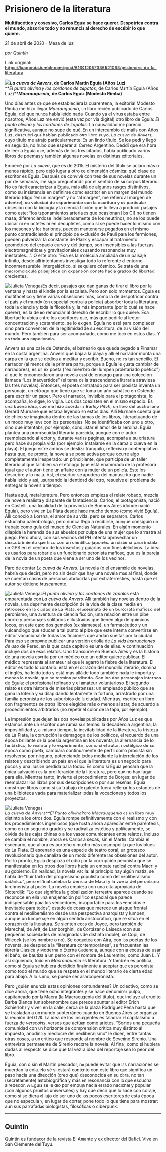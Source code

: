# Prisionero de la literatura

**Multifacético y obsesivo, Carlos Eguía se hace querer. Despotrica contra el mundo, absorbe todo y no renuncia al derecho de escribir lo que quiere.**

21 de abril de 2020 - Mesa de luz

_por Quintín_

Link original: https://laagenda.tumblr.com/post/616012957986521088/prisionero-de-la-literatura

![](https://64.media.tumblr.com/b116e28b0dbe337e179fb715334ab05b/c7fd605706a96996-84/s500x750/ae3d049202153cc40d912d4fc105002fba37ee2c.jpg)***La cueva de Anvers*, de Carlos Martín Eguía (Años Luz)**  
***El punto olivina y los cordones de zapatos*, de Carlos Martín Eguía (Años Luz)*****Macrauquenia,* de Carlos Eguía (Modesto Rimba)**



Uno días antes de que se estableciera la cuarentena, la editorial Modesto Rimba me hizo llegar *Macrauquenia*, un libro recién publicado de Carlos Eguía, del que nunca había leído nada. Cuando ya el virus estaba entre nosotros, Años Luz me envió (esta vez por vía digital) otro libro de Eguía: *El punto olivina y los cordones de zapatos*. La causalidad me pareció significativa, aunque no supe de qué. En un intercambio de mails con Años Luz, descubrí que habían publicado otro libro suyo, *La cueva de Anvers,* cuyo título me atrajo particularmente. Es un lindo título. Se los pedí y llegó en seguida, no hubo que esperar al Correo Argentino. Decidí que era hora de leer a Eguía que, además de los tres citados, había publicado varios libros de poemas y también algunas novelas en distintas editoriales. 

Empecé por *La cueva*, que es de 2015. El misterio del título se aclaró más o menos rápido, pero dejó lugar a otro de dimensión cósmica: qué clase de escritor es Eguía. Después de convivir con tres de sus novelas durante un par de semanas, me sigo preguntando por el sentido de su corpus literario. No es fácil caracterizar a Eguía, más allá de algunos rasgos distintivos, como su insistencia en definirse como escritor en un margen del mundo literario (digo “en un margen” y no “al margen”, me refiero al margen de adentro), su voluntad de experimentar con la escritura y su particular obsesión con la biología y la ciencia ficción que lo lleva a producir pasajes como este: “los taponamientos arteriales que ocasionan [los CI]  no tienen masa, diferenciándose indeliberadamente de los neutrinos, no se los puede ubicar ni en octetes ni en decupletes, como sí se puede hacer lo mismo con los mesones y los bariones, pueden mantenerse pegados en el mismo punto contradiciendo el principio de exclusión de Pauli para los fermiones, pueden pulverizar la constante de Plank y escapar al tratamiento geométrico del espacio curvo y del tiempo, son insensibles a las fuerzas electromagnéticas y gravitacionales causando resonancias muy inestables…”. O este otro: “Esa es la molécula ampliada de un paisaje infinito, desde allí intentamos investigar todo lo referente al entorno inconmensurable, intergaláctico, si se quiere cósmico. Se trata de una macromolécula paisajística en expansión consta hacia grados de libertad crecientes.

![Julieta Venegas](https://64.media.tumblr.com/ae709318895fd6b3d031245abcbc3408/c7fd605706a96996-6e/s250x400/100049ecc57fd5b4915494a197315e11955598ee.jpg)Es decir, pasajes que dan ganas de tirar el libro por la ventana y hasta el kindle por la escalera. Pero son solo momentos. Eguía es multifacético y tiene varias obsesiones más, como la de despotricar contra el país y el mundo (en especial contra la policía) absorber toda la literatura, toda la ciencia y toda la filosofía y, la más importante (por lo cual se hace querer), es la de no renunciar al derecho de escribir lo que quiere. Esa libertad lo ubica entre los escritores que, más que pedirle al lector concentración y acatamiento, se lo exigen. Eguía no está para complacer sino para convencer: de la legitimidad de su escritura, de su visión del mundo. Pero también para ser acompañado, como me tocó en estos días. Y es toda una experiencia.

Anvers es una calle de Ostende, el balneario que queda pegado a Pinamar en la costa argentina. Anvers que baja a la playa y allí el narrador monta una carpa en la que se dedica a meditar y escribir. Bueno, no es tan sencillo. El narrador (al menos de la primera parte, porque a Eguía le gusta cambiar de narradores), es un ex poeta ("ex miembro del lumpen proletariado poético”) al que le encomendaron una novela casi de encargo para una colección llamada “Los inadvertidos” (el tema de la trascendencia literaria atraviesa las tres novelas). Entonces, el poeta contratado para ser prosista inventa un personaje, un etólogo que tiene que se toma un año sabático en Ostende para escribir un paper. Pero el narrador, invisible para el protagonista, lo acompaña, lo sigue, lo vigila. Los dos coexisten en el mismo espacio. Es una buena idea, que me hizo acordar a *Barley Pitch*, un libro del australiano Gerard Murnane que estaba leyendo en estos días. Allí Murnane cuenta que de chico se imaginaba dentro de las tramas de los libros, interactuando de un modo muy leve con los personajes. No se identificaba con uno u otro, sino que intentaba, por ejemplo, conquistar el amor de la heroína. Eguía plantea una promiscuidad literaria parecida, aunque con el autor reemplazando al lector y, durante varias páginas, acompaña a su criatura pero hace su propia vida (por ejemplo, instalarse en la carpa o cueva en la playa). El juego entre ambos se desliza tranquilo, reflexivo y contemplativo hasta que, de pronto, la novela se pone activa porque ocurre algo completamente inesperado: un principiante, que participa de un taller literario al que también va el etólogo (que está enamorado de la profesora igual que el autor) tiene un affaire con la mujer de un policía. Este los descubre y lo mata. Así, el escritor se apodera del manuscrito que nadie había leído y así, usurpando la identidad del otro, resuelve el problema de entregar la novela a tiempo.

Hasta aquí, metaliteratura. Pero entonces empieza el relato robado, mezcla de novela realista y disparate de fantaciencia. Carlos, el protagonista, nació en Castelli, una localidad de la provincia de Buenos Aires (donde nació Eguía), pero vive en La Plata desde hace mucho tiempo (como vivió Eguía). Allí conoció a Lorena, el amor de su vida, pero se separaron. Carlos estudiaba paleobiología, pero nunca llegó a recibirse, aunque consiguió un trabajo como guía del museo de Ciencias Naturales. En algún momento dilapida la herencia de sus abuelos por culpa de una mujer que lo arrastra al juego. Pero ahora, con sus vecinos del PH intenta aprovechar un descubrimiento que hizo con un científico japonés: un sistema para instalar un GPS en el cerebro de los insectos y guiarlos con fines delictivos. La idea es usarlos para robarle a un funcionario peronista mafioso, que es la pareja de la novia de un poeta que viene a ser uno de los vecinos.

Paro de contar *La cueva de Anvers*. La novela (o el ensamble de novelas, habría que decir), pero no sin decir que hay una novela más al final, donde se cuentan casos de personas abducidas por extraterrestres, hasta que el autor se detiene bruscamente. 

![Julieta Venegas](https://64.media.tumblr.com/878b31d8c1aee48317a9f6749f278204/c7fd605706a96996-0a/s250x400/84301e42f6d0bcd41452e2399a3bcaf8fe98782b.jpg)*El punto olivina y los cordones de zapatos* está emparentada con *La cueva de Anvers*. Allí también hay novelas dentro de la novela, una deprimente descripción de la vida de la clase media en retroceso en la ciudad de La Plata, el asesinato de un burócrata mafioso del peronismo, una aventura de ciencia ficción, una relación entre un pibe chorro y personajes solitarios e ilustrados que tienen algo de químicos locos, en este caso dos gemelos (ex siameses), un farmacéutico y un vulcanólogo que educan a tal punto al pibe que este intenta convertirse en editor vocacional de todas las ficciones que andan sueltas por la ciudad. Para eso se propone publicar una versión criolla de *La vida instrucciones de uso* de Perec, en la que cada capítulo es una de ellas. A continuación incluye dos de esos relatos. Uno transcurre en Buenos Aires y es la historia de una novela escrita por un médico que un editor quiere publicar. El médico representa al amateur al que le agarró la fiebre de la literatura. El editor es todo lo contario: está en el corazón del mundillo literario, domina el inglés, ha leído todo y está más allá de todo también: nada le importa y menos la novela, que se termina perdiendo. Son los dos personajes internos de Eguía: el profesional refinado y el amateur voluntarioso. El segundo relato es otra historia de miserias platenses: un empleado público que se gana la lotería y va dilapidando lentamente la fortuna, arrastrado por una familia peronista de los suburbios de la ciudad. Mientras, escribe un libro con fragmentos de otros libros elegidos más o menos al azar, de acuerdo a procedimientos arbitrarios (no repetir el color de la tapa, por ejemplo). 

La impresión que dejan las dos novelas publicadas por Años Luz es que estamos ante un escritor que rumia sus temas: la decadencia argentina, la imposibilidad y, al mismo tiempo, la inevitabilidad de la literatura, la tristeza de La Plata, la corrupción la demagogia de los políticos, el recuerdo de una época brillante de la poesía argentina en los noventa, la alternancia de lo fantástico, lo realista y lo experimental, como si el autor, nostálgico de su época como poeta, cambiara continuamente de perfil como prosista sin resolverse por ninguno, potenciando todos mediante la interrelación de los relatos y describiendo un país en el que la literatura es un negocio para pocos y una ilusión perdida para todos. Es como si Eguía pensara que la única salvación es la proliferación de la literatura, pero que no hay lugar para ella. Mientras tanto, invierte el procedimiento de Borges: en lugar de reemplazar los libros por sus descripciones o por sus reseñas, Eguía construye libros como si su trabajo de galeote fuera rellenar los estantes de una bilbioteca vacía para materializar todas la vocaciones y todos los proyectos.

![Julieta Venegas](https://64.media.tumblr.com/6b4784ab706ab0c8e8296747462fd849/c7fd605706a96996-40/s250x400/398c64b990424fe1665d97a014ebd46d140ebb85.gifv)  
*La cueva de Anvers**El Punto olivina*Pero *Macrauquenia* es un libro muy distinto a los otros dos. Eguía rompe definitivamente con el realismo y con los procedimientos ingeniosos (que hasta ahora aparecían entre paréntesis, como en un segundo grado) y se radicaliza estética y políticamente, se olvida de las cajas chinas o a los vasos comunicantes entre relatos. Incluso se cambia el nombre, ahora es Carlos a secas, sin el Martín. Cambia el escenario, que ahora es porteño y mucho más cosmopolita que los blues de La Plata. El escenario es una especie de teatro coral, un grotesco revolucionario que canaliza de un modo diferente las obsesiones del autor. Por lo pronto, Eguía desplaza el odio por la corrupción peronista que se manifestaba en los otros dos libros hacia un embate radical contra Macri y su gobierno. En realidad, la novela vacila: al principio hay algún matiz, se habla de “huir tanto del progresismo populista como del neoliberalismo satánico”, pero el final celebra la derrota de Macri y la vuelta del peronismo kirchnerista al poder. La novela empieza con una cita apropiada de Sloterdijk: “Lo que significa la globalización terrestre aparece cuando se reconoce en ella una enajenación político espacial que parece indispensable para los vencedores, insoportable para los vencidos e inevitable para todos”, estado de cosas que  merece un ataque frontal contra el neoliberalismo desde una perspectiva anarquista y lumpen, aunque un lumpenaje en algún sentido aristocrático, que se sitúa en el corazón de la literatura. Se sienten ecos de Joyce, pero también de Marechal, de Arlt, de Lamborghini, de Cortázar o Laiseca (con sus pequeñas sociedades de marginados de distinta índole), de Copi, de Wilcock (se los nombre o no). Se coquetea con Aira, con los poetas de los noventa, se desprecia la “literatura contemporánea”, se frecuentan las librería Clásica y Moderna o Eterna Cadencia, aunque con la excusa de usar el baño, se bautiza a un perro con el nombre de Laurentino, como Juan L. Y así siguiendo, todo en *Macrauquenia* es literatura. Y también es política, como si Eguía se hubiera decidido finalmente a aceptar que es peronista como todo el mundo que se respeta en el mundo literario de cierta edad para abajo. A lo sumo, se puede ser anarcoperonista.  

Pero ¿quién enuncia estas opiniones contundentes? Un colectivo, como se dice ahora, que tiene ocho integrantes y se hace denominar pulpo, capitaneado por la Macra (la Macraeuqenia del título), que incluye al erudito Barba Blanca (un sobrenombre que parece apuntar al editor Erich Schierloh) y viven en la calle, cerca de la plaza Rodríguez Peña hasta que se trasladan a un mundo subterráneo cuando en Buenos Aires se organiza la reunión del G20. La idea de los insurgentes es taladrar el capitalismo a fuerza de *verscoins*, versos que actúan como arietes. “Somos una pequeña comunidad con un horizonte de comprensión crítica muy distinto al impuesto, anodino y mediocre del neoliberalismo” le dicen, entre tantas otras cosas, a un crítico que responde al nombre de Severino Sirenio. Una entrevista permanente de Sirenio recorre la novela. Al final, como si hubiera dudas al respecto se dice que tal vez la idea del reportaje sea lo peor del libro. 

Eguía, con o sin el Martín pescador, no puede evitar que las narraciones se muerdan la cola. No sé si estará contento con este libro que significa un paso hacia una dirección (creo que) desconocida en su obra, no tan (secretamente) autobiográfica y más en resonancia con lo que escucha alrededor. A Eguía se le dio por empuja hacia el lado nacional y popular (con algunos pruritos universales) y hay que decir que lo hace con coraje, como si se diera el lujo de ser uno de los pocos escritores de esta época que no especula y, en lugar de cortar, pone todo lo que tiene para mostrar: aun sus parrafadas biologistas, filosóficas o ciberpunk. 



---

Quintín
-------

Quintín es fundador de la revista El Amante y ex director del Bafici. Vive en San Clemente del Tuyú.

